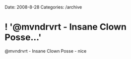 Date: 2008-8-28
Categories: /archive

# ! '@mvndrvrt - Insane Clown Posse...'

@mvndrvrt - Insane Clown Posse - nice
